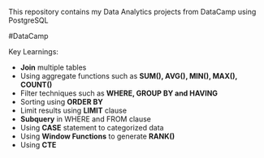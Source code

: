 This repository contains my Data Analytics projects from DataCamp using PostgreSQL

#DataCamp

Key Learnings:
- **Join** multiple tables
- Using aggregate functions such as **SUM(), AVG(), MIN(), MAX(), COUNT()**
- Filter techniques such as **WHERE, GROUP BY and HAVING**
- Sorting using **ORDER BY**
- Limit results using **LIMIT** clause
- **Subquery** in WHERE and FROM clause
- Using **CASE** statement to categorized data 
- Using **Window Functions** to generate **RANK()**
- Using **CTE**
